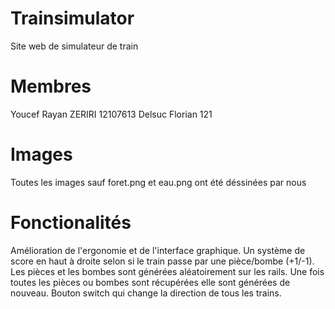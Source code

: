 # Trainsimulator
Site web de simulateur de train
# Membres
Youcef Rayan ZERIRI 12107613
Delsuc Florian 121
# Images
Toutes les images sauf foret.png et eau.png ont été déssinées par nous
# Fonctionalités
Amélioration de l'ergonomie et de l'interface graphique.
Un système de  score en haut à droite selon si le train passe par une pièce/bombe (+1/-1).
Les pièces et les bombes sont générées aléatoirement sur les rails.
Une fois toutes les pièces ou bombes sont récupérées elle sont générées de nouveau.
Bouton switch qui change la direction de tous les trains.
